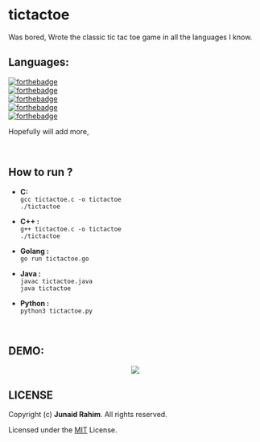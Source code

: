 # tictactoe
Was bored, Wrote the classic tic tac toe game in all the languages I know.

## Languages:
[![forthebadge](https://forthebadge.com/images/badges/made-with-c.svg)](https://forthebadge.com) <br>
[![forthebadge](https://forthebadge.com/images/badges/made-with-c-plus-plus.svg)](https://forthebadge.com) <br>
[![forthebadge](https://forthebadge.com/images/badges/made-with-go.svg)](https://forthebadge.com) <br>
[![forthebadge](https://forthebadge.com/images/badges/made-with-java.svg)](https://forthebadge.com) <br>
[![forthebadge](https://forthebadge.com/images/badges/made-with-python.svg)](https://forthebadge.com)


Hopefully will add more,

<br>

## How to run ?
* **C:**  <br> `gcc tictactoe.c -o tictactoe` <br> `./tictactoe`

* **C++ :** <br> `g++ tictactoe.c -o tictactoe` <br> `./tictactoe`

* **Golang :** <br> `go run tictactoe.go`

* **Java :** <br> `javac tictactoe.java` <br> `java tictactoe`

* **Python :** <br> `python3 tictactoe.py`

<br>

## DEMO:
<p align="center">
    <img src="https://cdn.rawgit.com/junaidrahim/tictactoe/9b2fd810/rec.svg">
</p>

## LICENSE

Copyright (c) **Junaid Rahim**. All rights reserved.

Licensed under the [MIT](LICENSE) License.

